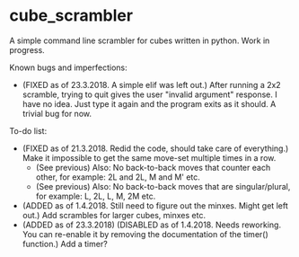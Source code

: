 # cube_scrambler
A simple command line scrambler for cubes written in python. Work in progress.

Known bugs and imperfections:
- (FIXED as of 23.3.2018. A simple elif was left out.) After running a 2x2 scramble, trying to quit gives the user "invalid argument" response. I have no idea. Just type it again and the program exits as it should. A trivial bug for now.

To-do list:
- (FIXED as of 21.3.2018. Redid the code, should take care of everything.) Make it impossible to get the same move-set multiple times in a row.
  - (See previous) Also: No back-to-back moves that counter each other, for example: 2L and 2L, M and M' etc.
  - (See previous) Also: No back-to-back moves that are singular/plural, for example: L, 2L, L, M, 2M etc.
- (ADDED as of 1.4.2018. Still need to figure out the minxes. Might get left out.) Add scrambles for larger cubes, minxes etc.
- (ADDED as of 23.3.2018) (DISABLED as of 1.4.2018. Needs reworking. You can re-enable it by removing the documentation of the timer() function.) Add a timer?
